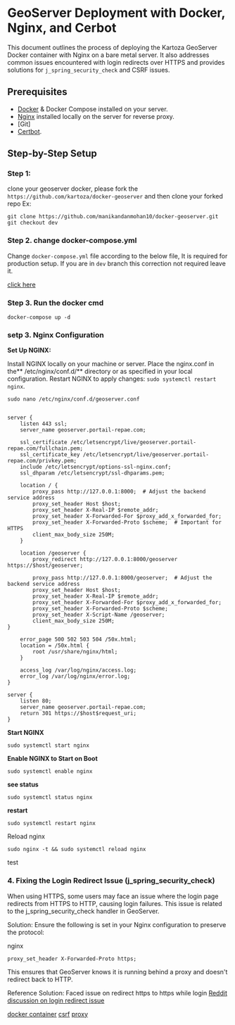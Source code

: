 # GeoServer Deployment with Docker, Nginx, and Cerbot

This document outlines the process of deploying the Kartoza GeoServer Docker container with Nginx on a bare metal server.
It also addresses common issues encountered with login redirects over HTTPS and provides solutions for `j_spring_security_check` and CSRF issues.

## Prerequisites

- [Docker](https://docs.docker.com/engine/install/ubuntu/) & Docker Compose installed on your server.
- [Nginx](https://docs.vultr.com/how-to-install-nginx-web-server-on-ubuntu-24-04?ref=9141994&utm_source=performance-max-apac&utm_medium=paidmedia&obility_id=16876059738&&utm_campaign=APAC_-_India_-_Performance_Max_-_1001&utm_term=&utm_content=&ref=9141994&gad_source=1&gclid=Cj0KCQiA0--6BhCBARIsADYqyL8qSDD8yKeGT1Nxk3vMHSp7t2meQCy6NYQyOlZwluYTaDS0EzVH-DEaAse1EALw_wcB) installed locally on the server for reverse proxy.
- [Git]
- [Certbot](https://certbot.eff.org/instructions?ws=nginx&os=ubuntufocal).

## Step-by-Step Setup


### Step 1:
clone your geoserver docker, please fork the `https://github.com/kartoza/docker-geoserver`
and then clone your forked repo
Ex:

```
git clone https://github.com/manikandanmohan10/docker-geoserver.git
git checkout dev

```


### Step 2. change docker-compose.yml

Change `docker-compose.yml` file according to the below file, It is required for production setup. If you are in `dev` branch this correction not required leave it.

[click here](https://github.com/manikandanmohan10/docker-geoserver/blob/develop/docker-compose.yml)


### Step 3. Run  the docker cmd

```
docker-compose up -d
```


### setp 3. Nginx Configuration

**Set Up NGINX:**

Install NGINX locally on your machine or server.
Place the nginx.conf in the** /etc/nginx/conf.d/** directory or as specified in your local configuration.
Restart NGINX to apply changes: `sudo systemctl restart nginx`.

```
sudo nano /etc/nginx/conf.d/geoserver.conf
```


```

server {
    listen 443 ssl;
    server_name geoserver.portail-repae.com; 

    ssl_certificate /etc/letsencrypt/live/geoserver.portail-repae.com/fullchain.pem; 
    ssl_certificate_key /etc/letsencrypt/live/geoserver.portail-repae.com/privkey.pem; 
    include /etc/letsencrypt/options-ssl-nginx.conf;
    ssl_dhparam /etc/letsencrypt/ssl-dhparams.pem; 

    location / {
        proxy_pass http://127.0.0.1:8000;  # Adjust the backend service address
        proxy_set_header Host $host;
        proxy_set_header X-Real-IP $remote_addr;
        proxy_set_header X-Forwarded-For $proxy_add_x_forwarded_for;
        proxy_set_header X-Forwarded-Proto $scheme;  # Important for HTTPS
        client_max_body_size 250M;
    }

    location /geoserver {
        proxy_redirect http://127.0.0.1:8000/geoserver https://$host/geoserver;

        proxy_pass http://127.0.0.1:8000/geoserver;  # Adjust the backend service address
        proxy_set_header Host $host;
        proxy_set_header X-Real-IP $remote_addr;
        proxy_set_header X-Forwarded-For $proxy_add_x_forwarded_for;
        proxy_set_header X-Forwarded-Proto $scheme; 
        proxy_set_header X-Script-Name /geoserver;  
        client_max_body_size 250M;
}

    error_page 500 502 503 504 /50x.html;
    location = /50x.html {
        root /usr/share/nginx/html;
    }

    access_log /var/log/nginx/access.log;
    error_log /var/log/nginx/error.log;
}

server {
    listen 80;
    server_name geoserver.portail-repae.com;
    return 301 https://$host$request_uri; 
}
```

**Start NGINX**

```
sudo systemctl start nginx
```

**Enable NGINX to Start on Boot**

```
sudo systemctl enable nginx
```

**see status**

```
sudo systemctl status nginx
```

**restart**
```
sudo systemctl restart nginx
```

Reload nginx

```
sudo nginx -t && sudo systemctl reload nginx
```
test



### 4. Fixing the Login Redirect Issue (j_spring_security_check)
When using HTTPS, some users may face an issue where the login page redirects from HTTPS to HTTP, causing login failures. This issue is related to the j_spring_security_check handler in GeoServer.

Solution: Ensure the following is set in your Nginx configuration to preserve the protocol:

nginx
```
proxy_set_header X-Forwarded-Proto https;
```

This ensures that GeoServer knows it is running behind a proxy and doesn't redirect back to HTTP.

Reference Solution:
Faced issue on redirect https to https while login
[Reddit discussion on login redirect issue](https://www.reddit.com/r/javahelp/comments/1fz25xh/geoserver_j_spring_security_check_on_login_keep/)


[docker container](https://hub.docker.com/r/kartoza/geoserver)
[csrf](https://docs.geoserver.org/stable/en/user/security/webadmin/csrf.html)
[proxy](https://stackoverflow.com/questions/68783126/issue-with-geoserver-login-with-ssl)


